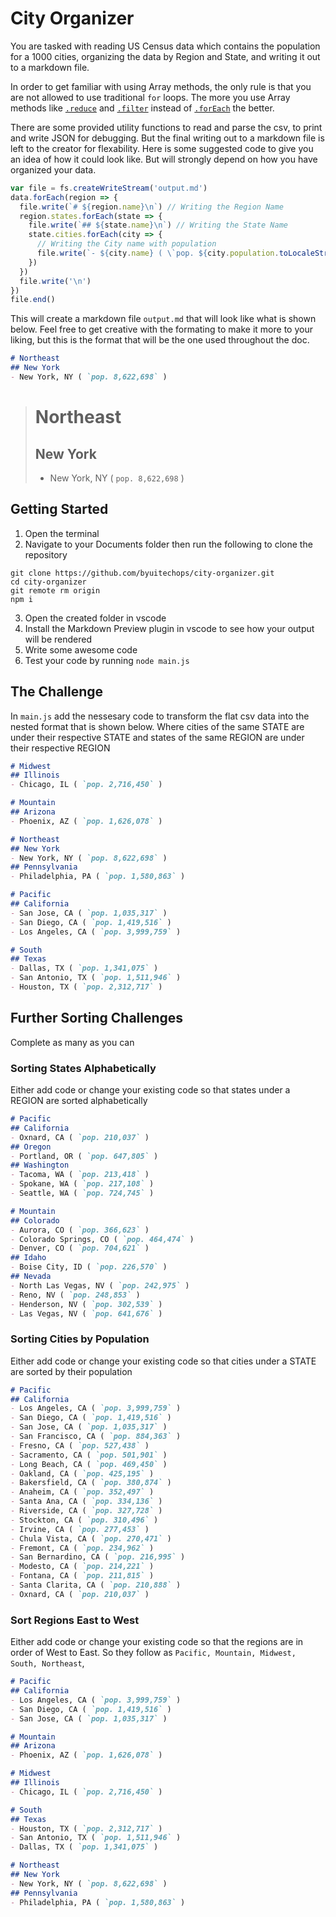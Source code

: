 # City Organizer

You are tasked with reading US Census data which contains the population for a 1000 cities, organizing the data by Region and State, and writing it out to a markdown file. 

In order to get familiar with using Array methods, the only rule is that you are not allowed to use traditional `for` loops. The more you use Array methods like [`.reduce`](https://developer.mozilla.org/en-US/docs/Web/JavaScript/Reference/Global_Objects/Array/Reduce) and [`.filter`](https://developer.mozilla.org/en-US/docs/Web/JavaScript/Reference/Global_Objects/Array/filter) instead of [`.forEach`](https://developer.mozilla.org/en-US/docs/Web/JavaScript/Reference/Global_Objects/Array/forEach) the better.

There are some provided utility functions to read and parse the csv, to print and write JSON for debugging. But the final writing out to a markdown file is left to the creator for flexability. Here is some suggested code to give you an idea of how it could look like. But will strongly depend on how you have organized your data.

``` js
var file = fs.createWriteStream('output.md')
data.forEach(region => {
  file.write(`# ${region.name}\n`) // Writing the Region Name
  region.states.forEach(state => {
    file.write(`## ${state.name}\n`) // Writing the State Name
    state.cities.forEach(city => {
      // Writing the City name with population
      file.write(`- ${city.name} ( \`pop. ${city.population.toLocaleString()}\` )\n`)
    })
  })
  file.write('\n')
})
file.end()
```

This will create a markdown file `output.md` that will look like what is shown below. Feel free to get creative with the formating to make it more to your liking, but this is the format that will be the one used throughout the doc.
``` md
# Northeast
## New York
- New York, NY ( `pop. 8,622,698` )
```
> # Northeast
> ## New York
> - New York, NY ( `pop. 8,622,698` )

## Getting Started

1. Open the terminal
2. Navigate to your Documents folder then run the following to clone the repository
```
git clone https://github.com/byuitechops/city-organizer.git
cd city-organizer
git remote rm origin
npm i
```
3. Open the created folder in vscode
4. Install the Markdown Preview plugin in vscode to see how your output will be rendered
5. Write some awesome code
5. Test your code by running `node main.js`

## The Challenge
In `main.js` add the nessesary code to transform the flat csv data into the nested format that is shown below. Where cities of the same STATE are under their respective STATE and states of the same REGION are under their respective REGION

``` md
# Midwest
## Illinois
- Chicago, IL ( `pop. 2,716,450` )

# Mountain
## Arizona
- Phoenix, AZ ( `pop. 1,626,078` )

# Northeast
## New York
- New York, NY ( `pop. 8,622,698` )
## Pennsylvania
- Philadelphia, PA ( `pop. 1,580,863` )

# Pacific
## California
- San Jose, CA ( `pop. 1,035,317` )
- San Diego, CA ( `pop. 1,419,516` )
- Los Angeles, CA ( `pop. 3,999,759` )

# South
## Texas
- Dallas, TX ( `pop. 1,341,075` )
- San Antonio, TX ( `pop. 1,511,946` )
- Houston, TX ( `pop. 2,312,717` )
```

## Further Sorting Challenges
Complete as many as you can

### Sorting States Alphabetically
Either add code or change your existing code so that states under a REGION are sorted alphabetically
``` md
# Pacific
## California
- Oxnard, CA ( `pop. 210,037` )
## Oregon
- Portland, OR ( `pop. 647,805` )
## Washington
- Tacoma, WA ( `pop. 213,418` )
- Spokane, WA ( `pop. 217,108` )
- Seattle, WA ( `pop. 724,745` )

# Mountain
## Colorado
- Aurora, CO ( `pop. 366,623` )
- Colorado Springs, CO ( `pop. 464,474` )
- Denver, CO ( `pop. 704,621` )
## Idaho
- Boise City, ID ( `pop. 226,570` )
## Nevada
- North Las Vegas, NV ( `pop. 242,975` )
- Reno, NV ( `pop. 248,853` )
- Henderson, NV ( `pop. 302,539` )
- Las Vegas, NV ( `pop. 641,676` )
```

### Sorting Cities by Population
Either add code or change your existing code so that cities under a STATE are sorted by their population
``` md
# Pacific
## California
- Los Angeles, CA ( `pop. 3,999,759` )
- San Diego, CA ( `pop. 1,419,516` )
- San Jose, CA ( `pop. 1,035,317` )
- San Francisco, CA ( `pop. 884,363` )
- Fresno, CA ( `pop. 527,438` )
- Sacramento, CA ( `pop. 501,901` )
- Long Beach, CA ( `pop. 469,450` )
- Oakland, CA ( `pop. 425,195` )
- Bakersfield, CA ( `pop. 380,874` )
- Anaheim, CA ( `pop. 352,497` )
- Santa Ana, CA ( `pop. 334,136` )
- Riverside, CA ( `pop. 327,728` )
- Stockton, CA ( `pop. 310,496` )
- Irvine, CA ( `pop. 277,453` )
- Chula Vista, CA ( `pop. 270,471` )
- Fremont, CA ( `pop. 234,962` )
- San Bernardino, CA ( `pop. 216,995` )
- Modesto, CA ( `pop. 214,221` )
- Fontana, CA ( `pop. 211,815` )
- Santa Clarita, CA ( `pop. 210,888` )
- Oxnard, CA ( `pop. 210,037` )
```


### Sort Regions East to West
Either add code or change your existing code so that the regions are in order of West to East. So they follow as `Pacific, Mountain, Midwest, South, Northeast`,

``` md
# Pacific
## California
- Los Angeles, CA ( `pop. 3,999,759` )
- San Diego, CA ( `pop. 1,419,516` )
- San Jose, CA ( `pop. 1,035,317` )

# Mountain
## Arizona
- Phoenix, AZ ( `pop. 1,626,078` )

# Midwest
## Illinois
- Chicago, IL ( `pop. 2,716,450` )

# South
## Texas
- Houston, TX ( `pop. 2,312,717` )
- San Antonio, TX ( `pop. 1,511,946` )
- Dallas, TX ( `pop. 1,341,075` )

# Northeast
## New York
- New York, NY ( `pop. 8,622,698` )
## Pennsylvania
- Philadelphia, PA ( `pop. 1,580,863` )
```